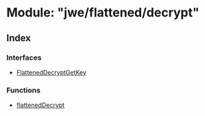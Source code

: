 # Module: "jwe/flattened/decrypt"

## Index

### Interfaces

* [FlattenedDecryptGetKey](../interfaces/_jwe_flattened_decrypt_.flatteneddecryptgetkey.md)

### Functions

* [flattenedDecrypt](../functions/_jwe_flattened_decrypt_.flatteneddecrypt.md)
